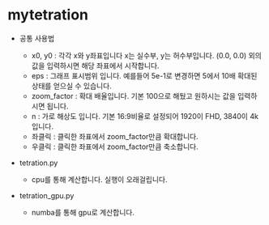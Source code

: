 # mytetration
  
- 공통 사용법
  - x0, y0 : 각각 x와 y좌표입니다 x는 실수부, y는 허수부입니다. (0.0, 0.0) 외의 값을 입력하시면 해당 좌표에서 시작합니다.
  - eps : 그래프 표시범위 입니다. 예를들어 5e-1로 변경하면 5에서 10배 확대된 상태를 얻으실 수 있습니다.
  - zoom_factor : 확대 배율입니다. 기본 100으로 해뒀고 원하시는 값을 입력하시면 됩니다.
  - n : 가로 해상도 입니다. 기본 16:9비율로 설정되어 1920이 FHD, 3840이 4k입니다.
  - 좌클릭 : 클릭한 좌표에서 zoom_factor만큼 확대합니다.
  - 우클릭 : 클릭한 좌표에서 zoom_factor만큼 축소합니다.
     
- tetration.py
  - cpu를 통해 계산합니다. 실행이 오래걸립니다.
  
- tetration_gpu.py
  - numba를 통해 gpu로 계산합니다.
